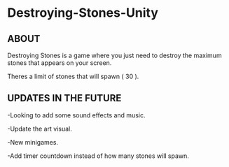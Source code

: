 # Destroying-Stones-Unity

## ABOUT
Destroying Stones is a game where you just need to destroy the maximum stones that appears on your screen.

Theres a limit of stones that will spawn ( 30 ).

## UPDATES IN THE FUTURE

-Looking to add some sound effects and music.

-Update the art visual.

-New minigames.

-Add timer countdown instead of how many stones will spawn.


